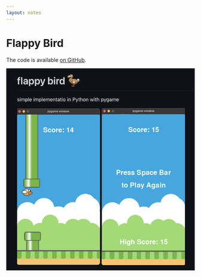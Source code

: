 ```yaml
---
layout: notes
---
```

# Flappy Bird

The code is available [on GitHub](https://github.com/ros101/flappy_bird).

<img class="img-responsive" src="screenshot.png" alt="screenshot">
